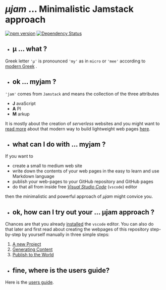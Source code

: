 # *&mu;jam* ... Minimalistic Jamstack approach 

[![npm version](https://badge.fury.io/js/microjam.svg)](https://badge.fury.io/js/microjam)
[![Dependency Status](./media/badge-dependency-none.svg)](./media/badge-dependency-none.svg)

* ## &mu; ... what ?

Greek letter `'μ'` is pronounced `'my'` as in `micro` or `'mee'` according to [modern Greek](https://www.thoughtco.com/the-greek-alphabet-1705558) .

* ## ok ... myjam ?

`'jam'` comes from `Jamstack` and means the collection of the three attributes
* **J** avaScript
* **A** PI
* **M** arkup

It is mostly about the creation of *serverless* websites and you might want to [read more](https://jamstack.org/) about that modern way to build lightweight web pages [here](https://jamstack.wtf/).

* ## what can I do with ... myjam ?

If you want to 
* create a small to medium web site
* write down the contents of your web pages in the easy to learn and use Markdown language
* publish your web-pages to your GitHub repository and GitHub pages
* do that all from inside free [*Visual Studio Code*](https://code.visualstudio.com/) (`vscode`) editor

then the minimalistic and powerful approach of *&mu;jam* might convice you.

* ## ok, how can I try out your ... &mu;jam approach ?

Chances are that you already [installed](https://code.visualstudio.com/Download) the `vscode` editor. You can also do that later and first read about creating the webpages of this repository step-by-step by yourself manually in three simple steps:

1. [A new Project](https://goessner.github.io/microjam/installationGuide.html#1-a-new-project-1)
2. [Generating Content](https://goessner.github.io/microjam/installationGuide.html#2-generating-content-1)
3. [Publish to the World](https://goessner.github.io/microjam/installationGuide.html#3-publish-to-the-world-1)

* ## fine, where is the users guide?

Here is the [users guide](https://goessner.github.io/microjam/usage.html).
